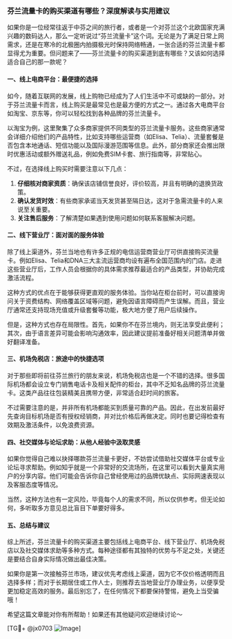 ### 芬兰流量卡的购买渠道有哪些？深度解读与实用建议

如果你是一位经常往返于中芬之间的旅行者，或者是一个对芬兰这个北欧国家充满兴趣的数码达人，那么一定听说过“芬兰流量卡”这个词。无论是为了满足日常上网需求，还是在寒冷的北极圈内拍摄极光时保持网络畅通，一张合适的芬兰流量卡都显得尤为重要。但问题来了——芬兰流量卡的购买渠道到底有哪些？又该如何选择适合自己的那一款呢？

#### 一、线上电商平台：最便捷的选择

如今，随着互联网的发展，线上购物已经成为了人们生活中不可或缺的一部分。对于芬兰流量卡而言，线上购买是最常见也是最方便的方式之一。通过各大电商平台如淘宝、京东等，你可以轻松找到各种品牌的芬兰流量卡。

以淘宝为例，这里聚集了众多商家提供不同类型的芬兰流量卡服务。这些商家通常会详细介绍他们的产品特性，比如支持哪些运营商（如Elisa、Telia）、流量套餐是否包含本地通话、短信功能以及国际漫游范围等信息。此外，部分商家还会推出限时优惠活动或额外赠送礼品，例如免费SIM卡套、旅行指南等，非常贴心。

不过，在选择线上购买时需要注意以下几点：
1. **仔细核对商家资质**：确保该店铺信誉良好，评价较高，并且有明确的退换货政策。
2. **确认发货时效**：有些商家承诺当天发货甚至隔日达，这对于急需流量卡的人来说至关重要。
3. **关注售后服务**：了解清楚如果遇到使用问题如何联系客服解决问题。

#### 二、线下营业厅：面对面的服务体验

除了线上渠道外，芬兰当地也有许多正规的电信运营商营业厅可供直接购买流量卡。例如Elisa、Telia和DNA三大主流运营商均设有遍布全国范围内的门店。走进这些营业厅后，工作人员会根据你的具体需求推荐最适合的产品类型，并协助完成激活流程。

这种方式的优点在于能够获得更直观的服务体验。当你站在柜台前时，可以直接询问关于资费结构、网络覆盖区域等问题，避免因语言障碍而产生误解。而且，营业厅通常还支持现场充值或升级套餐等功能，极大地方便了用户后续操作。

但是，这种方式也存在局限性。首先，如果你不在芬兰境内，则无法享受此便利；其次，由于语言差异可能会影响沟通效率，因此建议提前准备好相关问题清单并做好翻译准备。

#### 三、机场免税店：旅途中的快捷选项

对于那些即将前往芬兰旅行的朋友来说，机场免税店也是一个不错的选择。很多国际机场都会设立专门销售电话卡及相关配件的柜台，其中不乏知名品牌的芬兰流量卡。这类产品往往包装精美且携带方便，非常适合赶时间的旅客。

不过需要注意的是，并非所有机场都能买到质量可靠的产品。因此，在出发前最好先查询目标机场是否有授权经销商，并对比价格后再做决定。同时也要记得检查有效期及激活条件，以免浪费资源。

#### 四、社交媒体与论坛求助：从他人经验中汲取灵感

如果你觉得自己难以抉择哪款芬兰流量卡更好，不妨尝试借助社交媒体平台或专业论坛寻求帮助。例如知乎就是一个非常好的交流场所，在这里可以看到大量真实用户的分享内容。他们可能会告诉你自己曾经使用过的品牌优缺点、实际网速表现以及客服态度等情况。

当然，这种方法也有一定风险，毕竟每个人的需求不同，所以仅供参考。但无论如何，多听取多方意见总比盲目下单要好得多。

#### 五、总结与建议

综上所述，芬兰流量卡的购买渠道主要包括线上电商平台、线下营业厅、机场免税店以及社交媒体求助等多种方式。每种途径都有其独特的优势与不足之处，关键还是要结合自身实际情况做出最佳决策。

如果你是第一次接触芬兰市场，建议优先考虑线上渠道，因为它不仅价格透明而且选择多样；而对于长期居住或工作人士，则推荐去当地营业厅办理业务，以便享受更加稳定高效的服务。最后别忘了，在任何情况下都要保持警惕，避免上当受骗哦！

希望这篇文章能对你有所帮助！如果还有其他疑问欢迎继续讨论～ 

[TG💪+ @jx0703 ![Image](https://github.com/user-attachments/assets/dbca1d08-cadb-493c-b0ec-ad6f7a83f270)]